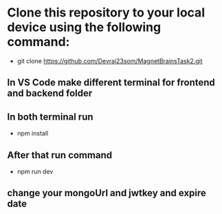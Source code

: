 # Clone this repository to your local device using the following command:
* git clone https://github.com/Devraj23som/MagnetBrainsTask2.git

## In VS Code make different terminal for frontend and backend folder
## In both terminal run 
* npm install
## After that run command
* npm run dev

## change your mongoUrl and jwtkey and expire date 
